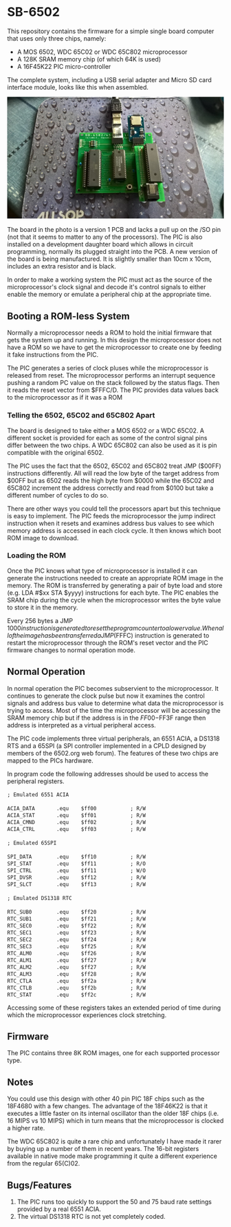 # SB-6502

This repository contains the firmware for a simple single board computer that uses only three chips, namely:

- A MOS 6502, WDC 65C02 or WDC 65C802 microprocessor
- A 128K SRAM memory chip (of which 64K is used)
- A 16F45K22 PIC micro-controller

The complete system, including a USB serial adapter and Micro SD card interface module, looks like this when assembled.

![SB-6502 Version 1](images/sb-6502.jpg)

The board in the photo is a version 1 PCB and lacks a pull up on the /SO pin (not that it seems to matter to any of the processors). The PIC is also installed on a development daughter board which allows in circuit programming, normally its plugged straight into the PCB. A new version of the board is being manufactured. It is slightly smaller than 10cm x 10cm, includes an extra resistor and is black.

In order to make a working system the PIC must act as the source of the microprocessor's clock signal and decode it's control signals to either enable the memory or emulate a peripheral chip at the appropriate time.

## Booting a ROM-less System

Normally a microprocessor needs a ROM to hold the initial firmware that gets the system up and running. In this design the microprocessor does not have a ROM so we have to get the microprocessor to create one by feeding it fake instructions from the PIC.

The PIC generates a series of clock pluses while the microprocessor is released from reset. The microprocessor performs an interrupt sequence pushing a random PC value on the stack followed by the status flags. Then it reads the reset vector from $FFFC/D. The PIC provides data values back to the  microprocessor as if it was a ROM

### Telling the 6502, 65C02 and 65C802 Apart

The board is designed to take either a MOS 6502 or a WDC 65C02. A different socket is provided for each as some of the control signal pins differ between the two chips. A WDC 65C802 can also be used as it is pin compatible with the original 6502.

The PIC uses the fact that the 6502, 65C02 and 65C802 treat JMP ($00FF) instructions differently. All will read the low byte of the target address from $00FF but as 6502 reads the high byte from $0000 while the 65C02 and 65C802 increment the address correctly and read from $0100 but take a different number of cycles to do so.

There are other ways you could tell the processors apart but this technique is easy to implement. The PIC feeds the microprocessor the jump indirect instruction when it resets and examines address bus values to see which memory address is accessed in each clock cycle. It then knows which boot ROM image to download.

### Loading the ROM

Once the PIC knows what type of microprocessor is installed it can generate the instructions needed to create an appropriate ROM image in the memory. The ROM is transferred by generating a pair of byte load and store (e.g. LDA #$xx STA $yyyy) instructions for each byte. The PIC enables the SRAM chip during the cycle when the microprocessor writes the byte value to store it in the memory.

Every 256 bytes a JMP $1000 instruction is generated to reset the program counter to a lower value. When all of the image has been transferred a JMP ($FFFC) instruction is generated to restart the microprocessor through the ROM's reset vector and the PIC firmware changes to normal operation mode.

## Normal Operation

In normal operation the PIC becomes subservient to the microprocessor. It continues to generate the clock pulse but now it examines the control signals and address bus value to determine what data the microprocessor is trying to access. Most of the time the microprocessor will be accessing the SRAM memory chip but if the address is in the $FF00-$FF3F range then address is interpreted as a virtual peripheral access.

The PIC code implements three virtual peripherals, an 6551 ACIA, a DS1318 RTS and a 65SPI (a SPI controller implemented in a CPLD designed by members of the 6502.org web forum). The features of these two chips are mapped to the PICs hardware.

In program code the following addresses should be used to access the peripheral registers.

    ; Emulated 6551 ACIA

    ACIA_DATA       .equ    $ff00           ; R/W
    ACIA_STAT       .equ    $ff01           ; R/W
    ACIA_CMND       .equ    $ff02           ; R/W
    ACIA_CTRL       .equ    $ff03           ; R/W

    ; Emulated 65SPI

    SPI_DATA        .equ    $ff10           ; R/W
    SPI_STAT        .equ    $ff11           ; R/O
    SPI_CTRL        .equ    $ff11           ; W/O
    SPI_DVSR        .equ    $ff12           ; R/W
    SPI_SLCT        .equ    $ff13           ; R/W

    ; Emulated DS1318 RTC

    RTC_SUB0        .equ    $ff20           ; R/W
    RTC_SUB1        .equ    $ff21           ; R/W
    RTC_SEC0        .equ    $ff22           ; R/W
    RTC_SEC1        .equ    $ff23           ; R/W
    RTC_SEC2        .equ    $ff24           ; R/W
    RTC_SEC3        .equ    $ff25           ; R/W
    RTC_ALM0        .equ    $ff26           ; R/W
    RTC_ALM1        .equ    $ff27           ; R/W
    RTC_ALM2        .equ    $ff27           ; R/W
    RTC_ALM3        .equ    $ff28           ; R/W
    RTC_CTLA        .equ    $ff2a           ; R/W
    RTC_CTLB        .equ    $ff2b           ; R/W
    RTC_STAT        .equ    $ff2c           ; R/W

Accessing some of these registers takes an extended period of time during which the microprocessor experiences clock stretching.

## Firmware

The PIC contains three 8K ROM images, one for each supported processor type. 

## Notes

You could use this design with other 40 pin PIC 18F chips such as the 18F4680 with a few changes. The advantage of the 18F46K22 is that it executes a little faster on its internal oscillator than the older 18F chips (i.e. 16 MIPS vs 10 MIPS) which in turn means that the microprocessor is clocked a higher rate.

The WDC 65C802 is quite a rare chip and unfortunately I have made it rarer by buying up a number of them in recent years. The 16-bit registers available in native mode make programming it quite a different experience from the regular 65(C)02.

## Bugs/Features

1. The PIC runs too quickly to support the 50 and 75 baud rate settings provided by a real 6551 ACIA.
2. The virtual DS1318 RTC is not yet completely coded.